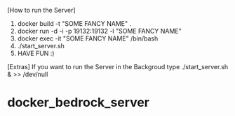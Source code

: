 [How to run the Server]
1. docker build -t "SOME FANCY NAME" .
2. docker run -d -i -p 19132:19132 -l "SOME FANCY NAME"
3. docker exec -it "SOME FANCY NAME" /bin/bash
4. ./start_server.sh
5. HAVE FUN :)

[Extras]
If you want to run the Server in the Backgroud type ./start_server.sh & >> /dev/null
# docker_bedrock_server
